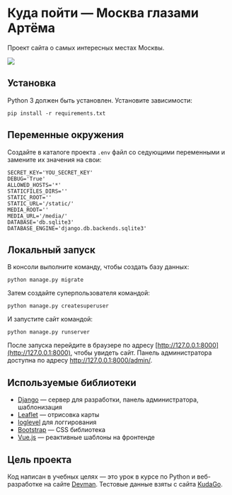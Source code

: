 # Куда пойти — Москва глазами Артёма

Проект сайта о самых интересных местах Москвы.

![](https://i.ibb.co/tLTvzv1/site.png)

## Установка

Python 3 должен быть установлен. Установите зависимости:

```
pip install -r requirements.txt
```

## Переменные окружения

Создайте в каталоге проекта `.env` файл со седующими переменными и замените их значения на свои:

```
SECRET_KEY='YOU_SECRET_KEY'
DEBUG='True'
ALLOWED_HOSTS='*'
STATICFILES_DIRS=''
STATIC_ROOT=''
STATIC_URL='/static/'
MEDIA_ROOT=''
MEDIA_URL='/media/'
DATABASE='db.sqlite3'
DATABASE_ENGINE='django.db.backends.sqlite3'
```

## Локальный запуск

В консоли выполните команду, чтобы создать базу данных:

```
python manage.py migrate
```

Затем создайте суперпользователя командой:

```
python manage.py createsuperuser
```

И запустите сайт командой:

```
python manage.py runserver
```

После запуска перейдите в браузере по адресу [http://127.0.0.1:8000](http://127.0.0.1:8000), чтобы увидеть сайт.
Панель администратора доступна по адресу http://127.0.0.1:8000/admin/.

## Используемые библиотеки

* [Django](https://www.djangoproject.com/) — сервер для разработки, панель администратора, шаблонизация
* [Leaflet](https://leafletjs.com/) — отрисовка карты
* [loglevel](https://www.npmjs.com/package/loglevel) для логгирования
* [Bootstrap](https://getbootstrap.com/) — CSS библиотека
* [Vue.js](https://ru.vuejs.org/) — реактивные шаблоны на фронтенде

## Цель проекта

Код написан в учебных целях — это урок в курсе по Python и веб-разработке на сайте [Devman](https://dvmn.org/).
Тестовые данные взяты с сайта [KudaGo](https://kudago.com/).